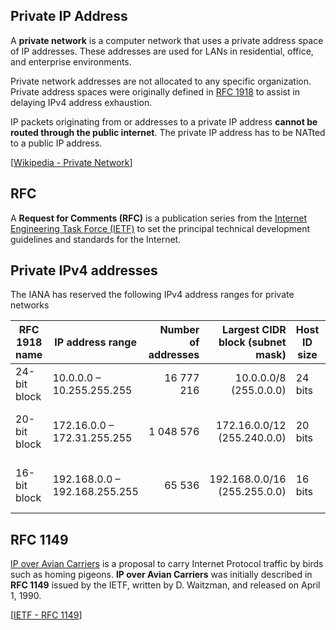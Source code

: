 ## Private IP Address

A **private network** is a computer network that uses a private address space of IP addresses.
These addresses are used for LANs in residential, office, and enterprise environments.

Private network addresses are not allocated to any specific organization.<br>
Private address spaces were originally defined in [RFC 1918](https://datatracker.ietf.org/doc/html/rfc1918) to assist in delaying IPv4 address exhaustion.

IP packets originating from or addresses to a private IP address **cannot be routed through the public internet**.
The private IP address has to be NATted to a public IP address.

[[Wikipedia - Private Network](https://en.wikipedia.org/wiki/Private_network)]

## RFC

A **Request for Comments (RFC)** is a publication series from the [Internet Engineering Task Force (IETF)](https://en.wikipedia.org/wiki/Internet_Engineering_Task_Force)
to set the principal technical development guidelines and standards for the Internet.

## Private IPv4 addresses

The IANA has reserved the following IPv4 address ranges for private networks

| RFC 1918 name | IP address range              | Number of addresses | Largest CIDR block (subnet mask) | Host ID size | Mask bits | Classful description            |
| ------------- | ----------------------------- | ------------------: | -------------------------------: | ------------ | --------- | ------------------------------- |
| 24-bit block  | 10.0.0.0    – 10.255.255.255  |          16 777 216 |           10.0.0.0/8 (255.0.0.0) | 24 bits      | 8 bits    | single class A network          |
| 20-bit block  | 172.16.0.0  – 172.31.255.255  |           1 048 576 |      172.16.0.0/12 (255.240.0.0) | 20 bits      | 12 bits   | 16 contiguous class B networks  |
| 16-bit block  | 192.168.0.0 – 192.168.255.255 |              65 536 |     192.168.0.0/16 (255.255.0.0) | 16 bits      | 16 bits   | 256 contiguous class C networks |

## RFC 1149

[IP over Avian Carriers](https://en.wikipedia.org/wiki/IP_over_Avian_Carriers) is a proposal to carry Internet Protocol traffic by birds such as homing pigeons.
**IP over Avian Carriers** was initially described in **RFC 1149** issued by the IETF, written by D. Waitzman, and released on April 1, 1990.

[[IETF - RFC 1149](https://datatracker.ietf.org/doc/html/rfc1149)]
